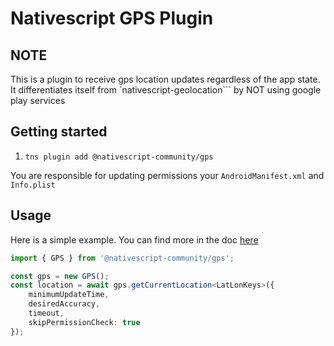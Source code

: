# Nativescript GPS Plugin

## NOTE

This is a plugin to receive gps location updates regardless of the app state.
It differentiates itself from `nativescript-geolocation``` by NOT using google play services

## Getting started

1. `tns plugin add @nativescript-community/gps`

You are responsible for updating permissions your `AndroidManifest.xml` and `Info.plist`

## Usage

Here is a simple example. You can find more in the doc [here](https://nativescript-community.github.io/gps)

```typescript
import { GPS } from '@nativescript-community/gps';

const gps = new GPS();
const location = await gps.getCurrentLocation<LatLonKeys>({
    minimumUpdateTime,
    desiredAccuracy,
    timeout,
    skipPermissionCheck: true
});
```

